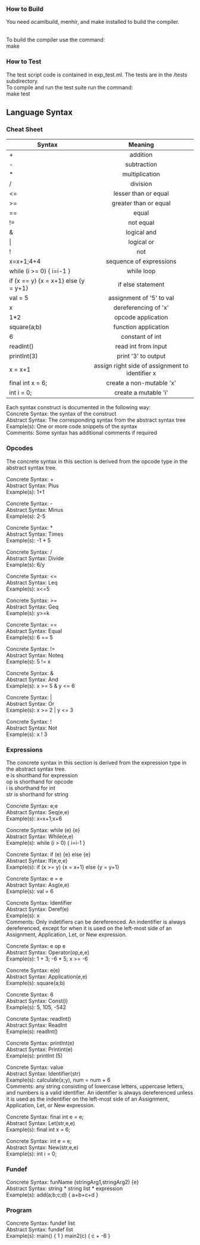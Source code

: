### How to Build
You need ocamlbuild, menhir, and make installed to build the compiler.

<br />To build the compiler use the command:
<br />make

### How to Test
The test script code is contained in exp_test.ml. The tests are in the /tests subdirectory.
<br />To compile and run the test suite run the command:
<br />make test

## Language Syntax

### Cheat Sheet
| Syntax      | Meaning    |
| ------------|:-------------:|
| + | addition|
| - | subtraction|
| * | multiplication|
| / | division |
| <=| lesser than or equal|
| >=| greater than or equal|
| ==| equal|
| !=| not equal|
| &| logical and|
| &#124; | logical or|
| ! | not |
| x=x+1;4+4 | sequence of expressions |
| while (i >= 0) { i=i-1 } | while loop |
| if (x == y) {x = x+1} else {y = y+1} | if else statement |
| val = 5 | assignment of '5' to val |
| x | dereferencing of 'x' |
| 1*2 | opcode application |
| square(a;b) | function application |
| 6 | constant of int |
| readInt() | read int from input |
| printInt(3) | print '3' to output |
| x = x+1 | assign right side of assignment to identifier x |
| final int x = 6; | create a non-mutable 'x' |
| int i = 0; | create a mutable 'i' |

Each syntax construct is documented in the following way:
<br />Concrete Syntax: the syntax of the construct
<br />Abstract Syntax: The corresponding syntax from the abstract syntax tree
<br />Example(s): One or more code snippets of the syntax
<br />Comments: Some syntax has additional comments if required

### Opcodes
The concrete syntax in this section is derived from the opcode type in the abstract syntax tree.

Concrete Syntax: +
<br /> Abstract Syntax: Plus
<br /> Example(s): 1+1

Concrete Syntax: -
<br /> Abstract Syntax: Minus
<br /> Example(s): 2-5

Concrete Syntax: \*
<br /> Abstract Syntax: Times
<br /> Example(s): -1 \* 5

Concrete Syntax: /
<br /> Abstract Syntax: Divide
<br /> Example(s): 6/y

Concrete Syntax: <=
<br /> Abstract Syntax: Leq
<br /> Example(s): x<=5

Concrete Syntax: >=
<br /> Abstract Syntax: Geq
<br /> Example(s): y>=k

Concrete Syntax: ==
<br /> Abstract Syntax: Equal
<br /> Example(s): 6 == 5

Concrete Syntax: !=
<br /> Abstract Syntax: Noteq
<br /> Example(s): 5 != x

Concrete Syntax: &
<br /> Abstract Syntax: And
<br /> Example(s): x >= 5 & y <= 6

Concrete Syntax: |
<br /> Abstract Syntax: Or
<br /> Example(s): x >= 2 | y <= 3

Concrete Syntax: !
<br /> Abstract Syntax: Not
<br /> Example(s): x ! 3

### Expressions
The concrete syntax in this section is derived from the expression type in the abstract syntax tree.
<br /> e is shorthand for expression
<br /> op is shorthand for opcode
<br /> i is shorthand for int
<br /> str is shorthand for string

Concrete Syntax: e;e
<br /> Abstract Syntax: Seq(e,e)
<br /> Example(s): x=x+1;x+6

Concrete Syntax: while (e) {e}
<br /> Abstract Syntax: While(e,e)
<br /> Example(s): while (i > 0) { i=i-1 }

Concrete Syntax: if (e) {e} else {e}
<br /> Abstract Syntax: If(e,e,e)
<br /> Example(s): if (x >= y) {x = x+1} else {y = y+1}

Concrete Syntax: e = e
<br /> Abstract Syntax: Asg(e,e)
<br /> Example(s): val = 6

Concrete Syntax: Identifier
<br /> Abstract Syntax: Deref(e)
<br /> Example(s): x
<br /> Comments: Only indetifiers can be dereferenced. An indentifier is always dereferenced,
except for when it is used on the left-most side of an Assignment, Application, Let, or New expression.

Concrete Syntax: e op e
<br /> Abstract Syntax: Operator(op,e,e)
<br /> Example(s): 1 + 3; -6 \* 5; x >= -6

Concrete Syntax: e(e)
<br /> Abstract Syntax: Application(e,e)
<br /> Example(s): square(a;b)

Concrete Syntax: 6
<br /> Abstract Syntax: Const(i)
<br /> Example(s): 5, 105, -542

Concrete Syntax: readInt()
<br /> Abstract Syntax: ReadInt
<br /> Example(s): readInt()

Concrete Syntax: printInt(e)
<br /> Abstract Syntax: Printint(e)
<br /> Example(s): printInt (5)

Concrete Syntax: value
<br /> Abstract Syntax: Identifier(str)
<br /> Example(s): calculate(x;y), num = num + 6
<br /> Comments: any string consisting of lowercase letters, uppercase letters, and numbers is a valid identifier. An identifier is always dereferenced unless it is used as the indentifier on the left-most side of an Assignment, Application, Let, or New expression.

Concrete Syntax: final int e = e;
<br /> Abstract Syntax: Let(str,e,e)
<br /> Example(s): final int x = 6;

Concrete Syntax: int e = e;
<br /> Abstract Syntax: New(str,e,e)
<br /> Example(s): int i = 0;

### Fundef

Concrete Syntax: funName (stringArg1,stringArg2) {e}
<br /> Abstract Syntax: string * string list * expression
<br /> Example(s): add(a;b;c;d) { a+b+c+d }

### Program
Concrete Syntax: fundef list
<br /> Abstract Syntax: fundef list
<br /> Example(s): main() { 1 } main2(c) { c + -6 }
